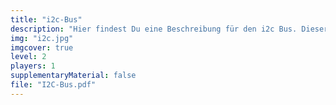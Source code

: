 ```yaml
---
title: "i2c-Bus"
description: "Hier findest Du eine Beschreibung für den i2c Bus. Dieser Zweidrahtbus ist für spannende Projekt sehr interessant, da Sensoren und Anzeigen sehr einfach verwendet werden können."
img: "i2c.jpg"
imgcover: true
level: 2
players: 1
supplementaryMaterial: false
file: "I2C-Bus.pdf"
---
```



